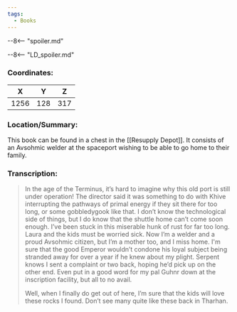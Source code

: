 ```yaml
---
tags:
  - Books
---
```


--8<-- "spoiler.md"

--8<-- "LD_spoiler.md"

### Coordinates:
| **X** | **Y**| **Z** |
|:-----:|:----:|:-----:|
|1256  |128   |317  |

### Location/Summary:
This book can be found in a chest in the [[Resupply Depot]]. It consists of an Avsohmic welder at the spaceport wishing to be able to go home to their family.

### Transcription:
> In the age of the Terminus, it’s hard to imagine why this old port is still under operation! The director said it was something to do with Khive interrupting the pathways of primal energy if they sit there for too long, or some gobbledygook like that. I don’t know the technological side of things, but I do know that the shuttle home can’t come soon enough. I’ve been stuck in this miserable hunk of rust for far too long. Laura and the kids must be worried sick. Now I’m a welder and a proud Avsohmic citizen, but I’m a mother too, and I miss home. I'm sure that the good Emperor wouldn’t condone his loyal subject being stranded away for over a year if he knew about my plight. Serpent knows I sent a complaint or two back, hoping he’d pick up on the other end. Even put in a good word for my pal Guhnr down at the inscription facility, but all to no avail.
>
> Well, when I finally do get out of here, I’m sure that the kids will love these rocks I found. Don’t see many quite like these back in Tharhan.

